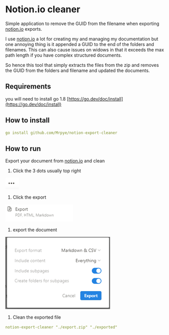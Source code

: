 # Notion.io cleaner

Simple application to remove the GUID from the filename when exporting [notion.io](http://notion.io/) exports.

I use [notion.io](http://notion.io/) a lot for creating my and managing my documentation but one annoying thing is it appended a GUID to the end of the folders and filenames. This can also cause issues on widows in that it exceeds the max path length if you have complex structured documents.

So hence this tool that simply extracts the files from the zip and removes the GUID from the folders and filename and updated the documents.

 

## Requirements

you will need to install go 1.8 [https://go.dev/doc/install](https://go.dev/doc/install)

## How to install

```yaml
go install github.com/Mrpye/notion-export-cleaner
```

## How to run

Export your document from [notion.io](http://notion.io) and clean

1. Click the 3 dots usually top right

![Untitled](Notion%20io%20cleaner/Untitled.png)

1. Click the export

![Untitled](Notion%20io%20cleaner/Untitled%201.png)

1. export the document

![Untitled](Notion%20io%20cleaner/Untitled%202.png)

1. Clean the exported file

```yaml
notion-export-cleaner "./export.zip" "./exported"
```